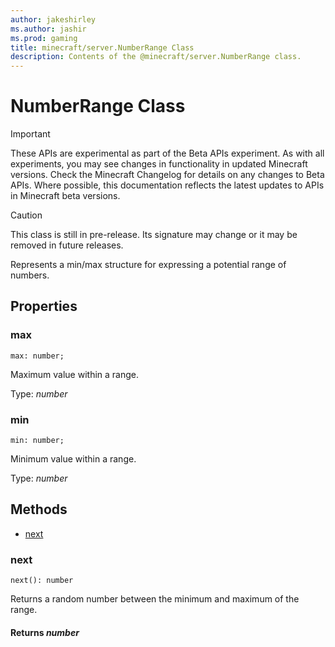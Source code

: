 ```yaml
---
author: jakeshirley
ms.author: jashir
ms.prod: gaming
title: minecraft/server.NumberRange Class
description: Contents of the @minecraft/server.NumberRange class.
---
```

# NumberRange Class
>[!IMPORTANT]
>These APIs are experimental as part of the Beta APIs experiment. As with all experiments, you may see changes in functionality in updated Minecraft versions. Check the Minecraft Changelog for details on any changes to Beta APIs. Where possible, this documentation reflects the latest updates to APIs in Minecraft beta versions.

> [!CAUTION]
> This class is still in pre-release.  Its signature may change or it may be removed in future releases.

Represents a min/max structure for expressing a potential range of numbers.

## Properties

### **max**
`max: number;`

Maximum value within a range.

Type: *number*

### **min**
`min: number;`

Minimum value within a range.

Type: *number*

## Methods
- [next](#next)

### **next**
`
next(): number
`

Returns a random number between the minimum and maximum of the range.

#### **Returns** *number*


